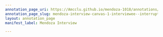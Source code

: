 ```yaml
---
annotation_page_uri: https://Amcclu.github.io/mendoza-1018/annotations/mendoza-interview-canvas-1-interviewee--interrupting.json
annotation_page_slug: mendoza-interview-canvas-1-interviewee--interrupting
layout: annotation_page
manifest_label: Mendoza Interview

---
```

